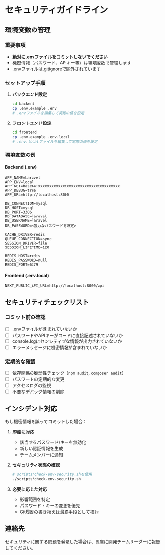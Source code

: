 # セキュリティガイドライン

## 環境変数の管理

### 重要事項
- **絶対に.envファイルをコミットしないでください**
- 機密情報（パスワード、APIキー等）は環境変数で管理します
- .envファイルは.gitignoreで除外されています

### セットアップ手順

1. **バックエンド設定**
   ```bash
   cd backend
   cp .env.example .env
   # .envファイルを編集して実際の値を設定
   ```

2. **フロントエンド設定**
   ```bash
   cd frontend
   cp .env.example .env.local
   # .env.localファイルを編集して実際の値を設定
   ```

### 環境変数の例

#### Backend (.env)
```env
APP_NAME=Laravel
APP_ENV=local
APP_KEY=base64:xxxxxxxxxxxxxxxxxxxxxxxxxxxxxxxxxxxxx
APP_DEBUG=true
APP_URL=http://localhost:8000

DB_CONNECTION=mysql
DB_HOST=mysql
DB_PORT=3306
DB_DATABASE=laravel
DB_USERNAME=laravel
DB_PASSWORD=<強力なパスワードを設定>

CACHE_DRIVER=redis
QUEUE_CONNECTION=sync
SESSION_DRIVER=file
SESSION_LIFETIME=120

REDIS_HOST=redis
REDIS_PASSWORD=null
REDIS_PORT=6379
```

#### Frontend (.env.local)
```env
NEXT_PUBLIC_API_URL=http://localhost:8000/api
```

## セキュリティチェックリスト

### コミット前の確認
- [ ] .envファイルが含まれていないか
- [ ] パスワードやAPIキーがコードに直接記述されていないか
- [ ] console.logにセンシティブな情報が出力されていないか
- [ ] エラーメッセージに機密情報が含まれていないか

### 定期的な確認
- [ ] 依存関係の脆弱性チェック（`npm audit`, `composer audit`）
- [ ] パスワードの定期的な変更
- [ ] アクセスログの監視
- [ ] 不要なデバッグ情報の削除

## インシデント対応

もし機密情報を誤ってコミットした場合：

1. **即座に対応**
   - 該当するパスワード/キーを無効化
   - 新しい認証情報を生成
   - チームメンバーに通知

2. **セキュリティ状態の確認**
   ```bash
   # scripts/check-env-security.shを使用
   ./scripts/check-env-security.sh
   ```

3. **必要に応じた対応**
   - 影響範囲を特定
   - パスワード・キーの変更を優先
   - Git履歴の書き換えは最終手段として検討

## 連絡先

セキュリティに関する問題を発見した場合は、即座に開発チームリーダーに報告してください。
